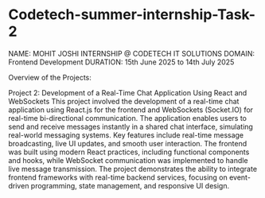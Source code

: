 # Codetech-summer-internship-Task-2 
NAME: MOHIT JOSHI INTERNSHIP @ CODETECH IT SOLUTIONS DOMAIN: Frontend Development DURATION: 15th June 2025 to 14th July 2025

Overview of the Projects:

Project 2: Development of a Real-Time Chat Application Using React and WebSockets
This project involved the development of a real-time chat application using React.js for the frontend and WebSockets (Socket.IO) for real-time bi-directional communication. The application enables users to send and receive messages instantly in a shared chat interface, simulating real-world messaging systems. Key features include real-time message broadcasting, live UI updates, and smooth user interaction. The frontend was built using modern React practices, including functional components and hooks, while WebSocket communication was implemented to handle live message transmission. The project demonstrates the ability to integrate frontend frameworks with real-time backend services, focusing on event-driven programming, state management, and responsive UI design.
